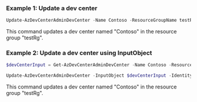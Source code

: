 ### Example 1: Update a dev center
```powershell
Update-AzDevCenterAdminDevCenter -Name Contoso -ResourceGroupName testRg -IdentityType "SystemAssigned"
```
This command updates a dev center named "Contoso" in the resource group "testRg". 

### Example 2: Update a dev center using InputObject
```powershell
$devCenterInput = Get-AzDevCenterAdminDevCenter -Name Contoso -ResourceGroupName testRg

Update-AzDevCenterAdminDevCenter -InputObject $devCenterInput -IdentityType "SystemAssigned"
```
This command updates a dev center named "Contoso" in the resource group "testRg". 

